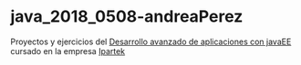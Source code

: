 # java_2018_0508-andreaPerez
Proyectos y ejercicios del [Desarrollo avanzado de aplicaciones con javaEE](https://github.com/ipartek/java_2018_0508/tree/andreaPerez) cursado en la empresa [Ipartek](https://github.com/ipartek)
